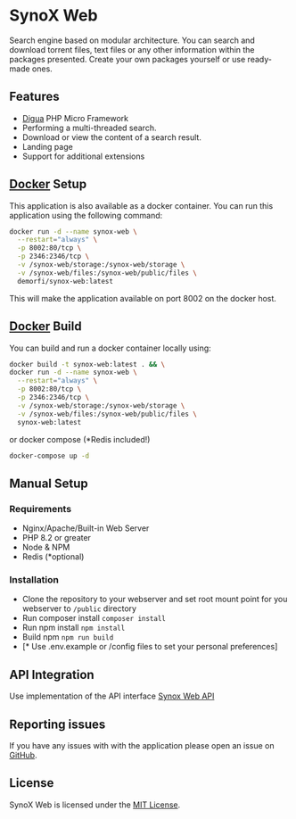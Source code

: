 # SynoX Web

Search engine based on modular architecture. You can search and download torrent files, text files
or any other information within the packages presented. Create your own packages yourself or
use ready-made ones.

## Features
* [Digua](https://github.com/demorfi/digua) PHP Micro Framework
* Performing a multi-threaded search.
* Download or view the content of a search result.
* Landing page
* Support for additional extensions

## [Docker](http://docker.io) Setup
This application is also available as a docker container.
You can run this application using the following command:

```bash
docker run -d --name synox-web \
  --restart="always" \
  -p 8002:80/tcp \
  -p 2346:2346/tcp \
  -v /synox-web/storage:/synox-web/storage \
  -v /synox-web/files:/synox-web/public/files \
  demorfi/synox-web:latest
```
This will make the application available on port 8002 on the docker host.

## [Docker](http://docker.io) Build
You can build and run a docker container locally using:
```bash
docker build -t synox-web:latest . && \
docker run -d --name synox-web \
  --restart="always" \
  -p 8002:80/tcp \
  -p 2346:2346/tcp \
  -v /synox-web/storage:/synox-web/storage \
  -v /synox-web/files:/synox-web/public/files \
  synox-web:latest
```
or docker compose (*Redis included!)
```bash
docker-compose up -d
```

## Manual Setup
### Requirements
* Nginx/Apache/Built-in Web Server
* PHP 8.2 or greater
* Node & NPM
* Redis (*optional)

### Installation
* Clone the repository to your webserver and set root mount point for you webserver to `/public` directory
* Run composer install `composer install`
* Run npm install `npm install`
* Build npm `npm run build`
* [* Use .env.example or /config files to set your personal preferences]

## API Integration
Use implementation of the API interface [Synox Web API](https://github.com/demorfi/synox-web-api)

## Reporting issues
If you have any issues with with the application please open an issue on [GitHub](https://github.com/demorfi/synox-web/issues).

## License
SynoX Web is licensed under the [MIT License](http://www.opensource.org/licenses/mit-license.php).